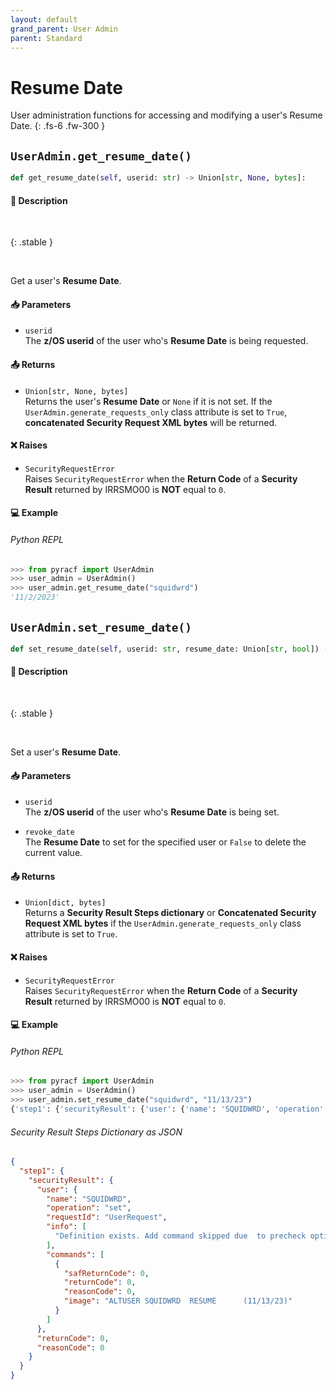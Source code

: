 ```yaml
---
layout: default
grand_parent: User Admin
parent: Standard
---
```


# Resume Date

User administration functions for accessing and modifying a user's Resume Date. 
{: .fs-6 .fw-300 }

## `UserAdmin.get_resume_date()`

```python
def get_resume_date(self, userid: str) -> Union[str, None, bytes]:
```

#### 📄 Description

&nbsp;

{: .stable }
> 

&nbsp;

Get a user's **Resume Date**.

#### 📥 Parameters
* `userid`<br>
  The **z/OS userid** of the user who's **Resume Date** is being requested.

#### 📤 Returns
* `Union[str, None, bytes]`<br>
  Returns the user's **Resume Date** or `None` if it is not set. If the `UserAdmin.generate_requests_only` class attribute is set to `True`, **concatenated Security Request XML bytes** will be returned.

#### ❌ Raises
* `SecurityRequestError`<br>
  Raises `SecurityRequestError` when the **Return Code** of a **Security Result** returned by IRRSMO00 is **NOT** equal to `0`.

#### 💻 Example

###### Python REPL
```python
>>> from pyracf import UserAdmin
>>> user_admin = UserAdmin()
>>> user_admin.get_resume_date("squidwrd")
'11/2/2023'
```

## `UserAdmin.set_resume_date()`

```python
def set_resume_date(self, userid: str, resume_date: Union[str, bool]) -> Union[dict, bytes]:
```

#### 📄 Description

&nbsp;

{: .stable }
> 

&nbsp;

Set a user's **Resume Date**.

#### 📥 Parameters
* `userid`<br>
  The **z/OS userid** of the user who's **Resume Date** is being set.

* `revoke_date`<br>
  The **Resume Date** to set for the specified user or `False` to delete the current value.

#### 📤 Returns
* `Union[dict, bytes]`<br>
  Returns a **Security Result Steps dictionary** or **Concatenated Security Request XML bytes** if the `UserAdmin.generate_requests_only` class attribute is set to `True`.

#### ❌ Raises
* `SecurityRequestError`<br>
  Raises `SecurityRequestError` when the **Return Code** of a **Security Result** returned by IRRSMO00 is **NOT** equal to `0`.

#### 💻 Example

###### Python REPL
```python
>>> from pyracf import UserAdmin
>>> user_admin = UserAdmin()
>>> user_admin.set_resume_date("squidwrd", "11/13/23")
{'step1': {'securityResult': {'user': {'name': 'SQUIDWRD', 'operation': 'set', 'requestId': 'UserRequest', 'info': ['Definition exists. Add command skipped due  to precheck option'], 'commands': [{'safReturnCode': 0, 'returnCode': 0, 'reasonCode': 0, 'image': 'ALTUSER SQUIDWRD  REVOKE      (10/23/23)'}]}, 'returnCode': 0, 'reasonCode': 0}}}
```

###### Security Result Steps Dictionary as JSON
```json
{
  "step1": {
    "securityResult": {
      "user": {
        "name": "SQUIDWRD",
        "operation": "set",
        "requestId": "UserRequest",
        "info": [
          "Definition exists. Add command skipped due  to precheck option"
        ],
        "commands": [
          {
            "safReturnCode": 0,
            "returnCode": 0,
            "reasonCode": 0,
            "image": "ALTUSER SQUIDWRD  RESUME      (11/13/23)"
          }
        ]
      },
      "returnCode": 0,
      "reasonCode": 0
    }
  }
}
```